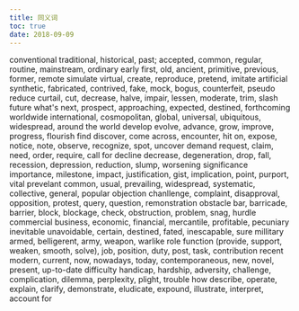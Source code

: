 ```yaml
---
title: 同义词
toc: true
date: 2018-09-09
---
```

conventional
traditional, historical, past; accepted, common, regular, routine, mainstream, ordinary
early
first, old, ancient, primitive, previous, former, remote
simulate
virtual, create, reproduce, pretend, imitate
artificial
synthetic, fabricated, contrived, fake, mock, bogus, counterfeit, pseudo
reduce
curtail, cut, decrease, halve, impair, lessen, moderate, trim, slash
future
what's next, prospect, approaching, expected, destined, forthcoming
worldwide
international, cosmopolitan, global, universal, ubiquitous, widespread, around the world
develop
evolve, advance, grow, improve, progress, flourish
find
discover, come across, encounter, hit on, expose, notice, note, observe, recognize, spot, uncover
demand
request, claim, need, order, require, call for
decline
decrease, degeneration, drop, fall, recession, depression, reduction, slump, worsening
significance
importance, milestone, impact, justification, gist, implication, point, purport, vital
prevelant
common, usual, prevailing, widespread, systematic, collective, general, popular
objection
chanllenge, complaint, disapproval, opposition, protest, query, question, remonstration
obstacle
bar, barricade, barrier, block, blockage, check, obstruction, problem, snag, hurdle
commercial
business, economic, financial, mercantile, profitable, pecuniary
inevitable
unavoidable, certain, destined, fated, inescapable, sure
millitary
armed, belligerent, army, weapon, warlike
role
function (provide, support, weaken, smooth, solve), job, position, duty, post, task, contribution
recent
modern, current, now, nowadays, today, contemporaneous, new, novel, present, up-to-date
difficulty
handicap, hardship, adversity, challenge, complication, dilemma, perplexity, plight, trouble
how
describe, operate, explain, clarify, demonstrate, eludicate, expound, illustrate, interpret, account for
